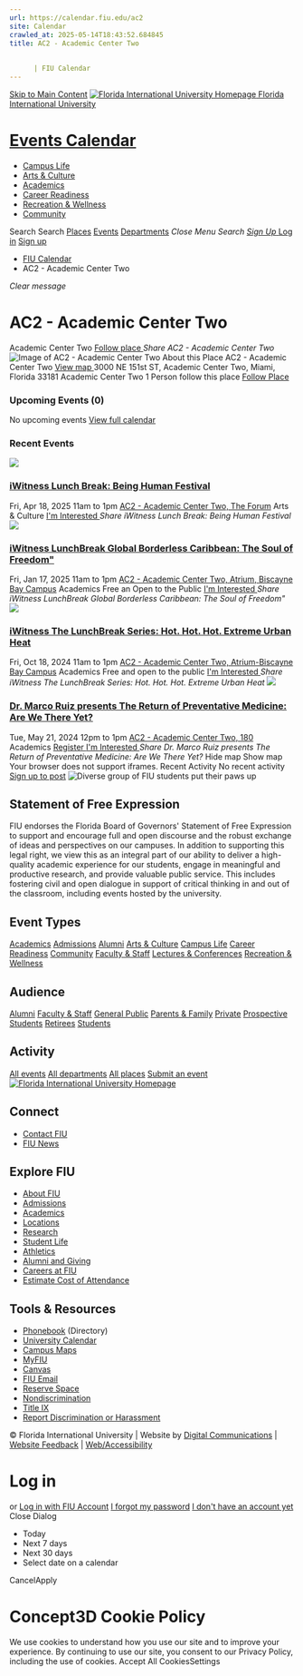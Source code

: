 ```yaml
---
url: https://calendar.fiu.edu/ac2
site: Calendar
crawled_at: 2025-05-14T18:43:52.684845
title: AC2 - Academic Center Two
    
    
      | FIU Calendar
---
```


[Skip to Main Content](https://calendar.fiu.edu/ac2#main-content)
[![Florida International University Homepage](https://digicdn.fiu.edu/core/_assets/images/logo-top.png) Florida International University](https://www.fiu.edu)
# [Events Calendar ](https://calendar.fiu.edu/)
  * [Campus Life](https://calendar.fiu.edu/calendar?event_types%5B%5D=127595)
  * [Arts & Culture](https://calendar.fiu.edu/calendar?event_types%5B%5D=127590)
  * [Academics](https://calendar.fiu.edu/calendar?event_types%5B%5D=127582)
  * [Career Readiness](https://calendar.fiu.edu/calendar?event_types%5B%5D=127584)
  * [Recreation & Wellness](https://calendar.fiu.edu/calendar?event_types%5B%5D=127603)
  * [Community](https://calendar.fiu.edu/calendar?event_types%5B%5D=127601)


Search Search
[Places](https://calendar.fiu.edu/search/places) [Events](https://calendar.fiu.edu/calendar) [Departments](https://calendar.fiu.edu/search/departments)
_Close Menu_
_Search_ [ _Sign Up_ ](https://calendar.fiu.edu/signup?school_id=234)
[Log in](https://calendar.fiu.edu/auth/shib_login?previous_url=https%3A%2F%2Fcalendar.fiu.edu%2Fac2) [Sign up](https://calendar.fiu.edu/signup?school_id=234)
  * [FIU Calendar](https://calendar.fiu.edu/)
  * AC2 - Academic Center Two


_Clear message_
# AC2 - Academic Center Two
Academic Center Two
[ Follow place ](https://calendar.fiu.edu/ac2/add_friend "Add AC2 - Academic Center Two to My Places")
_Share AC2 - Academic Center Two_
![Image of AC2 - Academic Center Two](https://localist-images.azureedge.net/photos/664326/card/7eb1b843932ccca9c16245cc99f64d88370c9c69.jpg)
About this Place
AC2 - Academic Center Two [View map ](https://calendar.fiu.edu/ac2#about_map)
3000 NE 151st ST, Academic Center Two, Miami, Florida 33181
Academic Center Two
1 Person follow this place
[ Follow Place ](https://calendar.fiu.edu/ac2/add_friend "Add to My Places")
### Upcoming Events (0)
No upcoming events
[View full calendar](https://calendar.fiu.edu/ac2/calendar)
### Recent Events
[ ![](https://localist-images.azureedge.net/photos/49231992280601/card/b1f5fdf8bf5ed54ee7c62dc3bf22ca29e0fbe075.jpg) ](https://calendar.fiu.edu/event/iwitness-lunch-break-i-am-little-haiti)
### [iWitness Lunch Break: Being Human Festival](https://calendar.fiu.edu/event/iwitness-lunch-break-i-am-little-haiti)
Fri, Apr 18, 2025 11am to 1pm 
[ AC2 - Academic Center Two, The Forum](https://calendar.fiu.edu/ac2)
Arts & Culture
[ I'm Interested ](https://calendar.fiu.edu/event/49231980021493/confirm?instance_id=49231980022518&return=https%3A%2F%2Fcalendar.fiu.edu%2Fac2)
_Share iWitness Lunch Break: Being Human Festival_
[ ![](https://localist-images.azureedge.net/photos/48605133664429/card/5a869c006dd627a4c60896b3d2385073b8cad3ea.jpg) ](https://calendar.fiu.edu/event/iwitness-lunchbreak-global-borderless-caribbean-the-soul-of-freedom)
### [iWitness LunchBreak Global Borderless Caribbean: The Soul of Freedom"](https://calendar.fiu.edu/event/iwitness-lunchbreak-global-borderless-caribbean-the-soul-of-freedom)
Fri, Jan 17, 2025 11am to 1pm 
[ AC2 - Academic Center Two, Atrium, Biscayne Bay Campus](https://calendar.fiu.edu/ac2)
Academics
Free an Open to the Public
[ I'm Interested ](https://calendar.fiu.edu/event/48605118447829/confirm?instance_id=48605118447830&return=https%3A%2F%2Fcalendar.fiu.edu%2Fac2)
_Share iWitness LunchBreak Global Borderless Caribbean: The Soul of Freedom"_
[ ![](https://localist-images.azureedge.net/photos/47782148265646/card/915422bb13252db7eddc8f75108236104fe8d2e2.jpg) ](https://calendar.fiu.edu/event/iwitness-the-lunchbreak-series-hot-hot-hot-extreme-urban-heat)
### [iWitness The LunchBreak Series: Hot. Hot. Hot. Extreme Urban Heat](https://calendar.fiu.edu/event/iwitness-the-lunchbreak-series-hot-hot-hot-extreme-urban-heat)
Fri, Oct 18, 2024 11am to 1pm 
[ AC2 - Academic Center Two, Atrium-Biscayne Bay Campus](https://calendar.fiu.edu/ac2)
Academics
Free and open to the public
[ I'm Interested ](https://calendar.fiu.edu/event/47782136222299/confirm?instance_id=47782136223324&return=https%3A%2F%2Fcalendar.fiu.edu%2Fac2)
_Share iWitness The LunchBreak Series: Hot. Hot. Hot. Extreme Urban Heat_
[ ![](https://localist-images.azureedge.net/photos/46391807469350/card/7ba65dcbe2f0e09696e6fe959517c55dc8b73762.jpg) ](https://calendar.fiu.edu/event/wertheim-leadership-lecture-series-the-return-of-preventative-medicine)
### [Dr. Marco Ruiz presents The Return of Preventative Medicine: Are We There Yet?](https://calendar.fiu.edu/event/wertheim-leadership-lecture-series-the-return-of-preventative-medicine)
Tue, May 21, 2024 12pm to 1pm 
[ AC2 - Academic Center Two, 180](https://calendar.fiu.edu/ac2)
Academics
[ Register ](http://go.fiu.edu/RuizWertheimLecture) [ I'm Interested ](https://calendar.fiu.edu/event/46391763476209/confirm?instance_id=46391763477234&return=https%3A%2F%2Fcalendar.fiu.edu%2Fac2)
_Share Dr. Marco Ruiz presents The Return of Preventative Medicine: Are We There Yet?_
Hide map Show map
Your browser does not support iframes.
Recent Activity
No recent activity
[Sign up to post](https://calendar.fiu.edu/auth/shib_login?previous_url=https%3A%2F%2Fcalendar.fiu.edu%2Fac2)
![Diverse group of FIU students put their paws up](https://www.fiu.edu/_assets/images/thumbnail-students-paw.jpg)
## Statement of Free Expression
FIU endorses the Florida Board of Governors' Statement of Free Expression to support and encourage full and open discourse and the robust exchange of ideas and perspectives on our campuses. In addition to supporting this legal right, we view this as an integral part of our ability to deliver a high-quality academic experience for our students, engage in meaningful and productive research, and provide valuable public service. This includes fostering civil and open dialogue in support of critical thinking in and out of the classroom, including events hosted by the university.
## Event Types
[Academics](https://calendar.fiu.edu/calendar?event_types%5B%5D=127582)
[Admissions](https://calendar.fiu.edu/calendar?event_types%5B%5D=127583)
[Alumni](https://calendar.fiu.edu/calendar?event_types%5B%5D=127589)
[Arts & Culture](https://calendar.fiu.edu/calendar?event_types%5B%5D=127590)
[Campus Life](https://calendar.fiu.edu/calendar?event_types%5B%5D=127595)
[Career Readiness](https://calendar.fiu.edu/calendar?event_types%5B%5D=127584)
[Community](https://calendar.fiu.edu/calendar?event_types%5B%5D=127601)
[Faculty & Staff](https://calendar.fiu.edu/calendar?event_types%5B%5D=127602)
[Lectures & Conferences](https://calendar.fiu.edu/calendar?event_types%5B%5D=127587)
[Recreation & Wellness](https://calendar.fiu.edu/calendar?event_types%5B%5D=127603)
## Audience
[Alumni](https://calendar.fiu.edu/calendar?event_types%5B%5D=121721)
[Faculty & Staff](https://calendar.fiu.edu/calendar?event_types%5B%5D=121720)
[General Public](https://calendar.fiu.edu/calendar?event_types%5B%5D=121722)
[Parents & Family](https://calendar.fiu.edu/calendar?event_types%5B%5D=36918157286658)
[Private](https://calendar.fiu.edu/calendar?event_types%5B%5D=129753)
[Prospective Students](https://calendar.fiu.edu/calendar?event_types%5B%5D=121723)
[Retirees](https://calendar.fiu.edu/calendar?event_types%5B%5D=37290279036119)
[Students](https://calendar.fiu.edu/calendar?event_types%5B%5D=121719)
## Activity
[All events](https://calendar.fiu.edu/ac2/calendar)
[All departments](https://calendar.fiu.edu/search/departments)
[All places](https://calendar.fiu.edu/browse/places)
[Submit an event](https://calendar.fiu.edu/admin/events/new/basic-information)
[ ![Florida International University Homepage](https://digicdn.fiu.edu/core/_assets/images/footer-logo.svg) ](https://www.fiu.edu/)
## Connect
  * [Contact FIU](https://www.fiu.edu/about/contact-us/index.html)
  * [FIU News](https://news.fiu.edu/)


## Explore FIU
  * [About FIU](https://www.fiu.edu/about/index.html)
  * [Admissions](https://www.fiu.edu/admissions/index.html)
  * [Academics](https://www.fiu.edu/academics/index.html)
  * [Locations](https://www.fiu.edu/locations/index.html)
  * [Research](https://www.fiu.edu/research/index.html)
  * [Student Life](https://www.fiu.edu/student-life/index.html)
  * [Athletics](https://www.fiu.edu/athletics/index.html)
  * [Alumni and Giving](https://www.fiu.edu/alumni-and-giving/index.html)
  * [Careers at FIU](https://hr.fiu.edu/careers/)
  * [Estimate Cost of Attendance](https://onestop.fiu.edu/finances/estimate-your-costs/)


## Tools & Resources
  * [Phonebook](https://phonebook.fiu.edu) (Directory)
  * [University Calendar](https://calendar.fiu.edu/)
  * [Campus Maps](https://campusmaps.fiu.edu/)
  * [MyFIU](https://my.fiu.edu/)
  * [Canvas](https://canvas.fiu.edu)
  * [FIU Email](http://mail.fiu.edu/)
  * [Reserve Space](https://reservespace.fiu.edu/make-reservation/)
  * [Nondiscrimination](https://ace.fiu.edu/civil-rights-and-accessibility/harassment-and-discrimination/)
  * [Title IX](https://ace.fiu.edu/title-ix/)
  * [Report Discrimination or Harassment](https://report.fiu.edu/)


© Florida International University  | Website by [Digital Communications](https://stratcomm.fiu.edu/digital-print/websites/) | [Website Feedback](https://webforms.fiu.edu/view.php?id=370774&element_5=https://calendar.fiu.edu/https://calendar.fiu.edu/) | [Web/Accessibility](https://accessibility.fiu.edu/)
# Log in
or
[Log in with FIU Account](https://calendar.fiu.edu/auth/shib_login?previous_url=https%3A%2F%2Fcalendar.fiu.edu%2Fac2)
[I forgot my password](https://calendar.fiu.edu/auth/forgot) [I don't have an account yet](https://calendar.fiu.edu/signup?school_id=234)
Close Dialog
  * Today
  * Next 7 days
  * Next 30 days
  * Select date on a calendar


CancelApply
# Concept3D Cookie Policy
We use cookies to understand how you use our site and to improve your experience. By continuing to use our site, you consent to our Privacy Policy, including the use of cookies. 
Accept All CookiesSettings
